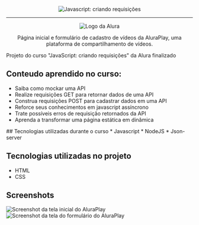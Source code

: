<p align="center"> <img src="https://imgur.com/J3hD21O.png" alt="Javascript: criando requisições"> </p>

<hr>

<p align="center"> <img src="https://github.com/MonicaHillman/aluraplay-requisicoes/blob/main/img/logo.png" alt="Logo da Alura"> </p>
<p align="center">Página inicial e formulário de cadastro de vídeos da AluraPlay, uma plataforma de compartilhamento de vídeos.</p>

<p>Projeto do curso "JavaScript: criando requisições" da Alura finalizado</p>

## Conteudo aprendido no curso: 

<ul>
<li>Saiba como mockar uma API</li>
<li>Realize requisições GET para retornar dados de uma API</li>
<li>Construa requisições POST para cadastrar dados em uma API</li>
<li>Reforce seus conhecimentos em javascript assíncrono</li>
<li>Trate possíveis erros de requisição retornados da API</li>
<li>Aprenda a transformar uma página estática em dinâmica</li>
</ul>
## Tecnologias utilizadas durante o curso
* Javascript
* NodeJS
* Json-server

## Tecnologias utilizadas no projeto
* HTML
* CSS

## Screenshots
![Screenshot da tela inicial do AluraPlay](https://imgur.com/aymxEsh.png)
![Screenshot da tela do formulário do AluraPlay](https://imgur.com/ShNADf2.png)
